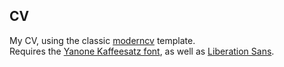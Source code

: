 ## CV

My CV, using the classic [moderncv](https://github.com/xdanaux/moderncv) template.  
Requires the [Yanone Kaffeesatz font](https://www.yanone.de/fonts/kaffeesatz/), as well as [Liberation Sans](https://en.wikipedia.org/wiki/Liberation_fonts).
